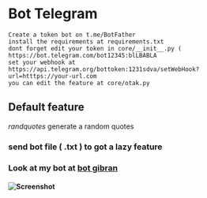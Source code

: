 # Bot Telegram 


```
Create a token bot on t.me/BotFather
install the requirements at requirements.txt
dont forget edit your token in core/__init__.py ( https://bot.telegram.com/bot12345:blLBABLA
set your webhook at https://api.telegram.org/bottoken:1231sdva/setWebHook?url=htttps://your-url.com
you can edit the feature at core/otak.py

```


## Default feature

*randquotes* generate a random quotes

### send bot file ( .txt ) to got a lazy feature


### Look at my bot at [ bot gibran ]( https://t.me/gbrn_bot )

#### ![Screenshot]( ../master/screenshots.jpg)
